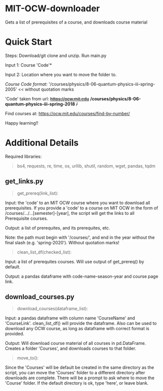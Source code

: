 # MIT-OCW-downloader
Gets a list of prerequisites of a course, and downloads course material

# Quick Start

Steps:
Download/git clone and unzip. 
Run main.py

Input 1: Course 'Code'*

Input 2: Location where you want to move the folder to.

*Course Code format:*
'/courses/physics/8-06-quantum-physics-iii-spring-2005'  << without quotation marks

'Code' taken from url: ~~https://ocw.mit.edu~~ **/courses/physics/8-06-quantum-physics-iii-spring-2018** ~~/~~

Find courses at: https://ocw.mit.edu/courses/find-by-number/

Happy learning!!




# Additional Details

Required libraries:
>bs4, requests, re, time, os, urllib, shutil, random, wget, pandas, tqdm


## get_links.py

>get_prereq(link_list):

Input: the 'code' to an MIT OCW course where you want to download all prerequisites.
If you provide a 'code' to a course on MIT OCW in the form of /courses/.../...[semester]-[year], the script will get the links to all Prerequisite courses. 

Output: a list of prerequites, and its prerequites, etc.

Note: the path must begin with '/courses/', and end in the year without the final slash (e.g. 'spring-2020'). Without quotation marks!


>clean_list_df(checked_list):

Input: a list of prerequites courses. Will use output of get_prereq() by default.

Output: a pandas dataframe with code-name-season-year and course page link.



## download_courses.py

>download_courses(dataframe_list):

Input: a pandas dataframe with column name 'CourseName' and 'CourseLink'.
clean_list_df() will provide the dataframe. Also can be used to download any OCW course, as long as dataframe with correct format is provided.

Output: Will download course material of all courses in pd.DataFrame. Creates a folder 'Courses', and downloads courses to that folder.

>move_to():

Since the 'Courses' will be default be created in the same directory as the script, you can move the 'Courses' folder to a different directory after downloads are complete.
There will be a prompt to ask where to move the 'Course' folder.
If the default directory is ok, type 'here', or leave blank.


